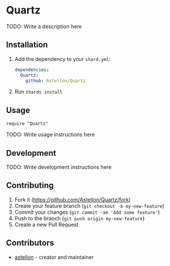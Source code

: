 # Quartz

TODO: Write a description here

## Installation

1. Add the dependency to your `shard.yml`:

   ```yaml
   dependencies:
     Quartz:
       github: Astellon/Quartz
   ```

2. Run `shards install`

## Usage

```crystal
require "Quartz"
```

TODO: Write usage instructions here

## Development

TODO: Write development instructions here

## Contributing

1. Fork it (<https://github.com/Astellon/Quartz/fork>)
2. Create your feature branch (`git checkout -b my-new-feature`)
3. Commit your changes (`git commit -am 'Add some feature'`)
4. Push to the branch (`git push origin my-new-feature`)
5. Create a new Pull Request

## Contributors

- [astellon](https://github.com/Astellon) - creator and maintainer
